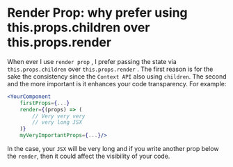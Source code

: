 # Render Prop: why prefer using this.props.children over this.props.render

When ever I use `render prop` , I prefer passing the state via `this.props.children` over `this.props.render` . The first reason is for the sake the consistency since the `Context API` also using `children`. The second and the more important is it enhances your code transparency. For example:

```jsx
<YourComponent 
    firstProps={...} 
    render={(props) => (
        // Very very very 
        // very long JSX
    )} 
    myVeryImportantProps={...}/>
```

In the case, your `JSX` will be very long and if you write another prop below the `render`, then it could affect the visibility of your code. 




